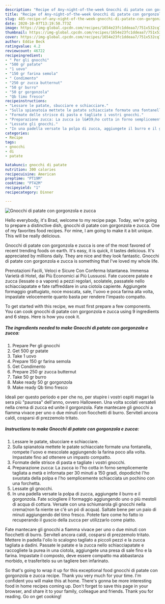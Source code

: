 ```yaml
---
description: "Recipe of Any-night-of-the-week Gnocchi di patate con gorgonzola e zucca"
title: "Recipe of Any-night-of-the-week Gnocchi di patate con gorgonzola e zucca"
slug: 485-recipe-of-any-night-of-the-week-gnocchi-di-patate-con-gorgonzola-e-zucca
date: 2020-10-07T13:19:50.773Z
image: https://img-global.cpcdn.com/recipes/1654e23fc1ddeaa7/751x532cq70/gnocchi-di-patate-con-gorgonzola-e-zucca-recipe-main-photo.jpg
thumbnail: https://img-global.cpcdn.com/recipes/1654e23fc1ddeaa7/751x532cq70/gnocchi-di-patate-con-gorgonzola-e-zucca-recipe-main-photo.jpg
cover: https://img-global.cpcdn.com/recipes/1654e23fc1ddeaa7/751x532cq70/gnocchi-di-patate-con-gorgonzola-e-zucca-recipe-main-photo.jpg
author: Eddie Beck
ratingvalue: 4.2
reviewcount: 46722
recipeingredient:
- " Per gli gnocchi"
- "500 gr patate"
- "1 uovo"
- "150 gr farina semola"
- " Condimento"
- "250 gr zucca butternut"
- "50 gr burro"
- "50 gr gorgonzola"
- "Qb timo fresco"
recipeinstructions:
- "Lessare le patate, sbucciare e schiacciare."
- "Sulla spianatoia mettete le patate schiacciate formate una fontanella, rompete l&#39;uovo e mescolate aggiungendo la farina poco alla volta. Impastate fino ad ottenere un impasto compatto."
- "Formate delle strisce di pasta e tagliate i vostri gnocchi."
- "Preparazione zucca: La zucca io l&#39;ho cotta in forno semplicemente tagliata a metà e infornata per 30 minuti a 150 gradi, dopodiché l&#39;ho svuotata della polpa e l&#39;ho semplicemente schiacciata un pochino con una forchetta."
- "Lessate gli gnocchi."
- "In una padella versate la polpa di zucca, aggiungete il burro e il gorgonzola. Fate sciogliere il formaggio aggiungendo uno o più mestoli di acqua di cottura. Versate con una schiumarola gli gnocchi nella crema(non fa niente se c&#39;è un pó di acqua). Saltate bene per un paio di minuti aggiungendo del timo fresco. Potete fare come ho fatto io recuperando il guscio della zucca per utilizzarlo come piatto."
categories:
- Recipe
tags:
- gnocchi
- di
- patate

katakunci: gnocchi di patate 
nutrition: 300 calories
recipecuisine: American
preptime: "PT19M"
cooktime: "PT42M"
recipeyield: "1"
recipecategory: Dinner

---
```



![Gnocchi di patate con gorgonzola e zucca](https://img-global.cpcdn.com/recipes/1654e23fc1ddeaa7/751x532cq70/gnocchi-di-patate-con-gorgonzola-e-zucca-recipe-main-photo.jpg)

Hello everybody, it's Brad, welcome to my recipe page. Today, we're going to prepare a distinctive dish, gnocchi di patate con gorgonzola e zucca. One of my favorites food recipes. For mine, I am going to make it a bit unique. This will be really delicious.

Gnocchi di patate con gorgonzola e zucca is one of the most favored of recent trending foods on earth. It's easy, it is quick, it tastes delicious. It's appreciated by millions daily. They are nice and they look fantastic. Gnocchi di patate con gorgonzola e zucca is something that I've loved my whole life.

Prenotazioni Facili, Veloci e Sicure Con Conferma Istantanea. Immensa Varietà di Hotel, dai Più Economici ai Più Lussuosi. Fate cuocere patate e zucca (lessate o a vapore) a pezzi regolari, scolatele, passatele nello schiacciapatate e fate raffreddare in una ciotola capiente. Aggiungete formaggio grattugiato, noce moscata, sale, l&#39;uovo e poca farina alla volta, impastate velocemente quanto basta per rendere l&#39;impasto compatto.


To get started with this recipe, we must first prepare a few components. You can cook gnocchi di patate con gorgonzola e zucca using 9 ingredients and 6 steps. Here is how you cook it.

<!--inarticleads1-->

##### The ingredients needed to make Gnocchi di patate con gorgonzola e zucca:

1. Prepare  Per gli gnocchi
1. Get 500 gr patate
1. Take 1 uovo
1. Prepare 150 gr farina semola
1. Get  Condimento
1. Prepare 250 gr zucca butternut
1. Take 50 gr burro
1. Make ready 50 gr gorgonzola
1. Make ready Qb timo fresco


Ideali per questo periodo e per che no, per stupire i vostri ospiti magari la sera più &#34;paurosa&#34; dell&#39;anno, ovvero Halloween. Una volta scolati versateli nella crema di zucca ed unite il gorgonzola. Fate mantecare gli gnocchi a fiamma vivace per uno o due minuti con fiocchetti di burro. Serviteli ancora caldi, cosparsi di prezzemolo tritato. 

<!--inarticleads2-->

##### Instructions to make Gnocchi di patate con gorgonzola e zucca:

1. Lessare le patate, sbucciare e schiacciare.
1. Sulla spianatoia mettete le patate schiacciate formate una fontanella, rompete l&#39;uovo e mescolate aggiungendo la farina poco alla volta. Impastate fino ad ottenere un impasto compatto.
1. Formate delle strisce di pasta e tagliate i vostri gnocchi.
1. Preparazione zucca: La zucca io l&#39;ho cotta in forno semplicemente tagliata a metà e infornata per 30 minuti a 150 gradi, dopodiché l&#39;ho svuotata della polpa e l&#39;ho semplicemente schiacciata un pochino con una forchetta.
1. Lessate gli gnocchi.
1. In una padella versate la polpa di zucca, aggiungete il burro e il gorgonzola. Fate sciogliere il formaggio aggiungendo uno o più mestoli di acqua di cottura. Versate con una schiumarola gli gnocchi nella crema(non fa niente se c&#39;è un pó di acqua). Saltate bene per un paio di minuti aggiungendo del timo fresco. Potete fare come ho fatto io recuperando il guscio della zucca per utilizzarlo come piatto.


Fate mantecare gli gnocchi a fiamma vivace per uno o due minuti con fiocchetti di burro. Serviteli ancora caldi, cosparsi di prezzemolo tritato. Mettere in padella l&#39;olio lo scalogno tagliato a piccoli pezzi e la zucca tagliata a dadini. Passate le patate e la zucca nello schiacciapatate e raccogliete la purea in una ciotola, aggiungete una presa di sale fino e la farina. Impastate il composto, deve essere compatto ma abbastanza morbido, e trasferitelo su un tagliere ben infarinato. 

So that's going to wrap it up for this exceptional food gnocchi di patate con gorgonzola e zucca recipe. Thank you very much for your time. I'm confident you will make this at home. There's gonna be more interesting food in home recipes coming up. Don't forget to save this page in your browser, and share it to your family, colleague and friends. Thank you for reading. Go on get cooking!
